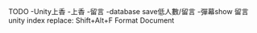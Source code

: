 TODO
-Unity上香
  -上香
  -留言
  -database save低人數/留言
  -彈幕show 留言
  unity index replace:
      <canvas id="unity-canvas" tabindex="-1" style="width: 100vw; height: 100vh; background: #231F20"></canvas>
Shift+Alt+F Format Document